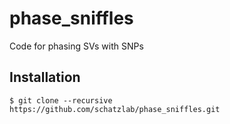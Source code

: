 # phase_sniffles
Code for phasing SVs with SNPs


## Installation

```
$ git clone --recursive https://github.com/schatzlab/phase_sniffles.git
```
